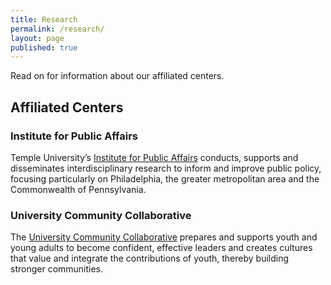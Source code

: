 ```yaml
---
title: Research
permalink: /research/
layout: page
published: true
---
```

Read on for information about our affiliated centers.

## Affiliated Centers

### Institute for Public Affairs
Temple University’s [Institute for Public Affairs](http://www.cla.temple.edu/ipa/) conducts, supports and disseminates interdisciplinary research to inform and improve public policy, focusing particularly on Philadelphia, the greater metropolitan area and the Commonwealth of Pennsylvania.

### University Community Collaborative
The [University Community Collaborative](http://uccollab.org/) prepares and supports youth and young adults to become confident, effective leaders and creates cultures that value and integrate the contributions of youth, thereby building stronger communities.